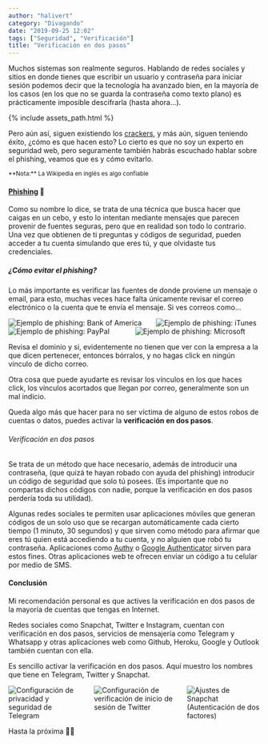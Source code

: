 ```yaml
---
author: "halivert"
category: "Divagando"
date: "2019-09-25 12:02"
tags: ["Seguridad", "Verificación"]
title: "Verificación en dos pasos"
---
```


Muchos sistemas son realmente seguros. Hablando de redes sociales y sitios en
donde tienes que escribir un usuario y contraseña para iniciar sesión podemos
decir que la tecnología ha avanzado bien, en la mayoría de los casos (en los
que no se guarda la contraseña como texto plano) es prácticamente imposible
descifrarla (hasta ahora...).

<!-- Seguir leyendo -->
{% include assets_path.html %}

Pero aún así, siguen existiendo los [crackers][1], y más aún, siguen teniendo
éxito, ¿cómo es que hacen esto? Lo cierto es que no soy un experto en
seguridad web, pero seguramente también habrás escuchado hablar sobre el
phishing, veamos que es y cómo evitarlo.

<small>
**Nota:** La Wikipedia en inglés es algo confiable
</small>

#### [Phishing][2] 🎣

Como su nombre lo dice, se trata de una técnica que busca hacer que caigas en
un cebo, y esto lo intentan mediante mensajes que parecen provenir de fuentes
seguras, pero que en realidad son todo lo contrario.
Una vez que obtienen de ti preguntas y códigos de seguridad, pueden acceder a
tu cuenta simulando que eres tú, y que olvidaste tus credenciales.

##### ¿Cómo evitar el phishing?

Lo más importante es verificar las fuentes de donde proviene un mensaje o
email, para esto, muchas veces hace falta únicamente revisar el correo
electrónico o la cuenta que te envía el mensaje. Si ves correos como...

<div class="columns">
  <div class="column">
    <img
      alt="Ejemplo de phishing: Bank of America"
      src="{{ assets_path }}/phishing1.webp"
    />
  </div>
  <div class="column">
    <img
      alt="Ejemplo de phishing: iTunes"
      src="{{ assets_path }}/phishing2.webp"
    />
  </div>
</div>
<div class="columns">
  <div class="column">
    <img
      alt="Ejemplo de phishing: PayPal"
      src="{{ assets_path }}/phishing3.webp"
    />
  </div>
  <div class="column">
    <img
      alt="Ejemplo de phishing: Microsoft"
      src="{{ assets_path }}/phishing4.webp"
    />
  </div>
</div>

Revisa el dominio y si, evidentemente no tienen que ver con la empresa a la
que dicen pertenecer, entonces bórralos, y no hagas click en ningún vínculo de
dicho correo.

Otra cosa que puede ayudarte es revisar los vínculos en los que haces click,
los vínculos acortados que llegan por correo, generalmente son un mal indicio.

Queda algo más que hacer para no ser víctima de alguno de estos robos de
cuentas o datos, puedes activar la **verificación en dos pasos**.

###### Verificación en dos pasos

Se trata de un método que hace necesario, además de introducir una contraseña,
(que quizá te hayan robado con ayuda del phishing) introducir un código de
seguridad que solo tú posees. (Es importante que no compartas dichos códigos
con nadie, porque la verificación en dos pasos perdería toda su utilidad).

Algunas redes sociales te permiten usar aplicaciones móviles que generan
códigos de un solo uso que se recargan automáticamente cada cierto tiempo (1
minuto, 30 segundos) y que sirven como método para afirmar que eres tú quien
está accediendo a tu cuenta, y no alguien que robó tu contraseña. Aplicaciones
como [Authy][3] o [Google Authenticator][4] sirven para estos fines. Otras
aplicaciones web te ofrecen enviar un código a tu celular por medio de SMS.

#### Conclusión

Mi recomendación personal es que actives la verificación en dos pasos de la
mayoría de cuentas que tengas en Internet.

Redes sociales como Snapchat, Twitter e Instagram, cuentan con verificación en
dos pasos, servicios de mensajería como Telegram y Whatsapp y otras
aplicaciones web como Github, Heroku, Google y Outlook también cuentan con
ella.

Es sencillo activar la verificación en dos pasos. Aquí muestro los nombres que
tiene en Telegram, Twitter y Snapchat.

<div class="columns">
  <div class="column">
    <img
      src="{{ assets_path }}/telegram-2fa.webp"
      alt="Configuración de privacidad y seguridad de Telegram"
    />
  </div>
  <div class="column">
    <img
      src="{{ assets_path }}/twitter-2fa.webp"
      alt="Configuración de verificación de inicio de sesión de Twitter"
    />
  </div>
  <div class="column">
    <img
      src="{{ assets_path }}/snapchat-2fa.webp"
      alt="Ajustes de Snapchat (Autenticación de dos factores)"
    />
  </div>
</div>

Hasta la próxima 👋🏽

[1]: https://dle.rae.es/?id=BBnPPfB
[2]: https://en.wikipedia.org/wiki/Phishing
[3]: https://authy.com
[4]: https://play.google.com/store/apps/details?id=com.google.android.apps.authenticator2
